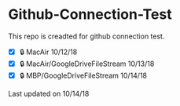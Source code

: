 # Github-Connection-Test

This repo is creadted for github connection test.

- [x] :lock: MacAir 10/12/18
- [x] :lock: MacAir/GoogleDriveFileStream 10/13/18
- [x] :lock: MBP/GoogleDriveFileStream 10/14/18

Last updated  on 10/14/18

